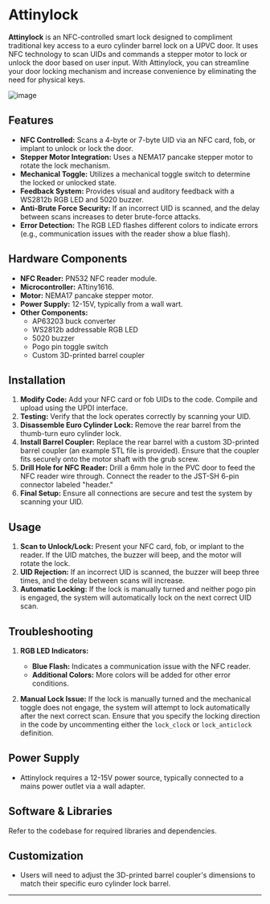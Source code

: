 # Attinylock

**Attinylock** is an NFC-controlled smart lock designed to compliment traditional key access to a euro cylinder barrel lock on a UPVC door. It uses NFC technology to scan UIDs and commands a stepper motor to lock or unlock the door based on user input. With Attinylock, you can streamline your door locking mechanism and increase convenience by eliminating the need for physical keys.

![image](https://github.com/user-attachments/assets/6ef4d7ab-96e4-4bea-9226-0243cf697907)


## Features

- **NFC Controlled:** Scans a 4-byte or 7-byte UID via an NFC card, fob, or implant to unlock or lock the door.
- **Stepper Motor Integration:** Uses a NEMA17 pancake stepper motor to rotate the lock mechanism.
- **Mechanical Toggle:** Utilizes a mechanical toggle switch to determine the locked or unlocked state.
- **Feedback System:** Provides visual and auditory feedback with a WS2812b RGB LED and 5020 buzzer.
- **Anti-Brute Force Security:** If an incorrect UID is scanned, and the delay between scans increases to deter brute-force attacks.
- **Error Detection:** The RGB LED flashes different colors to indicate errors (e.g., communication issues with the reader show a blue flash).

## Hardware Components

- **NFC Reader:** PN532 NFC reader module.
- **Microcontroller:** ATtiny1616.
- **Motor:** NEMA17 pancake stepper motor.
- **Power Supply:** 12-15V, typically from a wall wart.
- **Other Components:**
  - AP63203 buck converter
  - WS2812b addressable RGB LED
  - 5020 buzzer
  - Pogo pin toggle switch
  - Custom 3D-printed barrel coupler

## Installation

1. **Modify Code:** Add your NFC card or fob UIDs to the code. Compile and upload using the UPDI interface.
2. **Testing:** Verify that the lock operates correctly by scanning your UID.
3. **Disassemble Euro Cylinder Lock:** Remove the rear barrel from the thumb-turn euro cylinder lock.
4. **Install Barrel Coupler:** Replace the rear barrel with a custom 3D-printed barrel coupler (an example STL file is provided). Ensure that the coupler fits securely onto the motor shaft with the grub screw.
5. **Drill Hole for NFC Reader:** Drill a 6mm hole in the PVC door to feed the NFC reader wire through. Connect the reader to the JST-SH 6-pin connector labeled "header."
6. **Final Setup:** Ensure all connections are secure and test the system by scanning your UID.

## Usage

1. **Scan to Unlock/Lock:** Present your NFC card, fob, or implant to the reader. If the UID matches, the buzzer will beep, and the motor will rotate the lock.
2. **UID Rejection:** If an incorrect UID is scanned, the buzzer will beep three times, and the delay between scans will increase.
3. **Automatic Locking:** If the lock is manually turned and neither pogo pin is engaged, the system will automatically lock on the next correct UID scan.

## Troubleshooting

1. **RGB LED Indicators:**
   - **Blue Flash:** Indicates a communication issue with the NFC reader.
   - **Additional Colors:** More colors will be added for other error conditions.
   
2. **Manual Lock Issue:** If the lock is manually turned and the mechanical toggle does not engage, the system will attempt to lock automatically after the next correct scan. Ensure that you specify the locking direction in the code by uncommenting either the `lock_clock` or `lock_anticlock` definition.

## Power Supply

- Attinylock requires a 12-15V power source, typically connected to a mains power outlet via a wall adapter.

## Software & Libraries

Refer to the codebase for required libraries and dependencies.

## Customization

- Users will need to adjust the 3D-printed barrel coupler's dimensions to match their specific euro cylinder lock barrel.

---
